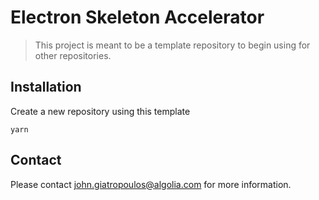 # Electron Skeleton Accelerator

> This project is meant to be a template repository to begin using for other repositories.

## Installation
Create a new repository using this template 

```yarn```

## Contact

Please contact john.giatropoulos@algolia.com for more information.
